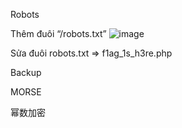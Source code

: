 Robots
 
Thêm đuôi “/robots.txt”
 ![image](https://user-images.githubusercontent.com/86923385/126904728-94b36a33-d42b-43a3-9e0b-23da58998a0f.png)

 
Sửa đuôi robots.txt => f1ag_1s_h3re.php
 
Backup

 
	 


MORSE
 
幂数加密
 
